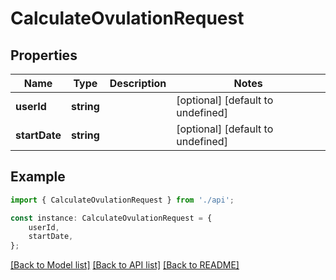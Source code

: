 # CalculateOvulationRequest


## Properties

Name | Type | Description | Notes
------------ | ------------- | ------------- | -------------
**userId** | **string** |  | [optional] [default to undefined]
**startDate** | **string** |  | [optional] [default to undefined]

## Example

```typescript
import { CalculateOvulationRequest } from './api';

const instance: CalculateOvulationRequest = {
    userId,
    startDate,
};
```

[[Back to Model list]](../README.md#documentation-for-models) [[Back to API list]](../README.md#documentation-for-api-endpoints) [[Back to README]](../README.md)
